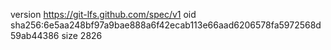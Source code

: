 version https://git-lfs.github.com/spec/v1
oid sha256:6e5aa248bf97a9bae888a6f42ecab113e66aad6206578fa5972568d59ab44386
size 2826

